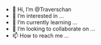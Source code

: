 - 👋 Hi, I’m @Traverschan
- 👀 I’m interested in ...
- 🌱 I’m currently learning ...
- 💞️ I’m looking to collaborate on ...
- 📫 How to reach me ...

<!---
Traverschan/Traverschan is a ✨ special ✨ repository because its `README.md` (this file) appears on your GitHub profile.
You can click the Preview link to take a look at your changes.
--->
